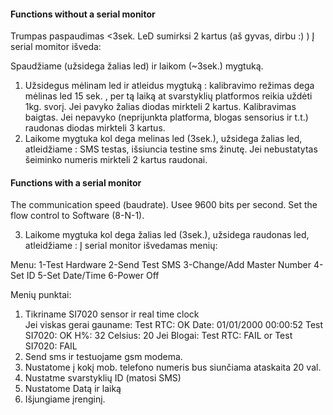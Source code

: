 
#### Functions without a serial monitor
Trumpas paspaudimas  <3sek. LeD sumirksi 2 kartus (aš gyvas, dirbu :) )
Į serial momitor išveda: 

Spaudžiame (užsidega žalias led) ir laikom (~3sek.) mygtuką.
1. Užsidegus mėlinam led ir atleidus mygtuką : 
                            kalibravimo režimas dega mėlinas led 15 sek. , per tą laiką at svarstyklių platformos reikia uždėti 1kg. svorį.
                            Jei pavyko žalias diodas mirkteli 2 kartus. Kalibravimas baigtas.
                            Jei nepavyko (neprijunkta platforma, blogas sensorius ir t.t.) raudonas diodas mirkteli 3 kartus.
2. Laikome mygtuka kol dega melinas led (3sek.), užsidega žalias led, atleidžiame :
 SMS testas, išsiuncia testine sms žinutę. 
 Jei nebustatytas šeiminko numeris mirkteli 2 kartus raudonai.
    
#### Functions with a serial monitor                        
The communication speed (baudrate). Usee 9600 bits per second. Set the flow control to Software (8-N-1).

3. Laikome mygtuka kol dega žalias led (3sek.), užsidega raudonas led, atleidžiame :
   Į serial monitor išvedamas menių:
 
 Menu:
1-Test Hardware
2-Send Test SMS
3-Change/Add Master Number
4-Set ID
5-Set Date/Time
6-Power Off

Menių punktai:
1. Tikriname SI7020 sensor ir real time clock  
  Jei viskas gerai gauname:
      Test RTC: OK Date: 01/01/2000 00:00:52
      Test SI7020: OK  H%: 32 Celsius: 20
  Jei Blogai:
      Test RTC: FAIL
      or
      Test SI7020: FAIL
2. Send sms ir testuojame gsm modema.
3. Nustatome į kokį mob. telefono numeris bus siunčiama ataskaita 20 val.
4. Nustatme svarstyklių ID (matosi SMS)
5. Nustatome Datą ir laiką
6. Išjungiame įrenginį.
